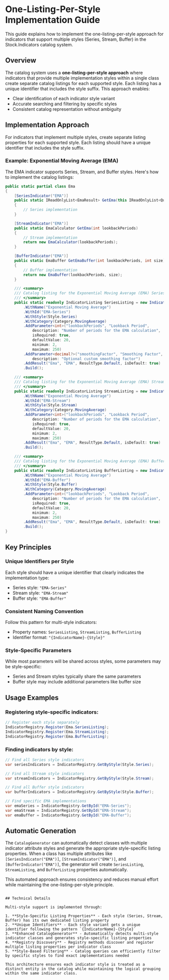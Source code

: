 # One-Listing-Per-Style Implementation Guide

This guide explains how to implement the one-listing-per-style approach for indicators that support multiple styles (Series, Stream, Buffer) in the Stock.Indicators catalog system.

## Overview

The catalog system uses a **one-listing-per-style approach** where indicators that provide multiple implementation styles within a single class create separate catalog listings for each supported style. Each listing has a unique identifier that includes the style suffix. This approach enables:

- Clear identification of each indicator style variant
- Accurate searching and filtering by specific styles
- Consistent catalog representation without ambiguity

## Implementation Approach

For indicators that implement multiple styles, create separate listing properties for each supported style. Each listing should have a unique identifier that includes the style suffix.

### Example: Exponential Moving Average (EMA)

The EMA indicator supports Series, Stream, and Buffer styles. Here's how to implement the catalog listings:

```csharp
public static partial class Ema
{
    [SeriesIndicator("EMA")]
    public static IReadOnlyList<EmaResult> GetEma(this IReadOnlyList<Quote> quotes, int lookbackPeriods, decimal? smoothingFactor = null)
    {
        // Series implementation
    }

    [StreamIndicator("EMA")]
    public static EmaCalculator GetEma(int lookbackPeriods)
    {
        // Stream implementation
        return new EmaCalculator(lookbackPeriods);
    }

    [BufferIndicator("EMA")]
    public static EmaBuffer GetEmaBuffer(int lookbackPeriods, int size)
    {
        // Buffer implementation
        return new EmaBuffer(lookbackPeriods, size);
    }

    /// <summary>
    /// Catalog listing for the Exponential Moving Average (EMA) Series indicator.
    /// </summary>
    public static readonly IndicatorListing SeriesListing = new IndicatorListingBuilder()
        .WithName("Exponential Moving Average")
        .WithId("EMA-Series")
        .WithStyle(Style.Series)
        .WithCategory(Category.MovingAverage)
        .AddParameter<int>("lookbackPeriods", "Lookback Period",
            description: "Number of periods for the EMA calculation",
            isRequired: true,
            defaultValue: 20,
            minimum: 2,
            maximum: 250)
        .AddParameter<decimal?>("smoothingFactor", "Smoothing Factor",
            description: "Optional custom smoothing factor")
        .AddResult("Ema", "EMA", ResultType.Default, isDefault: true)
        .Build();

    /// <summary>
    /// Catalog listing for the Exponential Moving Average (EMA) Stream indicator.
    /// </summary>
    public static readonly IndicatorListing StreamListing = new IndicatorListingBuilder()
        .WithName("Exponential Moving Average")
        .WithId("EMA-Stream")
        .WithStyle(Style.Stream)
        .WithCategory(Category.MovingAverage)
        .AddParameter<int>("lookbackPeriods", "Lookback Period",
            description: "Number of periods for the EMA calculation",
            isRequired: true,
            defaultValue: 20,
            minimum: 2,
            maximum: 250)
        .AddResult("Ema", "EMA", ResultType.Default, isDefault: true)
        .Build();

    /// <summary>
    /// Catalog listing for the Exponential Moving Average (EMA) Buffer indicator.
    /// </summary>
    public static readonly IndicatorListing BufferListing = new IndicatorListingBuilder()
        .WithName("Exponential Moving Average")
        .WithId("EMA-Buffer")
        .WithStyle(Style.Buffer)
        .WithCategory(Category.MovingAverage)
        .AddParameter<int>("lookbackPeriods", "Lookback Period",
            description: "Number of periods for the EMA calculation",
            isRequired: true,
            defaultValue: 20,
            minimum: 2,
            maximum: 250)
        .AddResult("Ema", "EMA", ResultType.Default, isDefault: true)
        .Build();
}
```

## Key Principles

### Unique Identifiers per Style

Each style should have a unique identifier that clearly indicates the implementation type:
- Series style: `"EMA-Series"`
- Stream style: `"EMA-Stream"` 
- Buffer style: `"EMA-Buffer"`

### Consistent Naming Convention

Follow this pattern for multi-style indicators:
- Property names: `SeriesListing`, `StreamListing`, `BufferListing`
- Identifier format: `"{IndicatorName}-{Style}"`

### Style-Specific Parameters

While most parameters will be shared across styles, some parameters may be style-specific:
- Series and Stream styles typically share the same parameters
- Buffer style may include additional parameters like buffer size

## Usage Examples

### Registering style-specific indicators:

```csharp
// Register each style separately
IndicatorRegistry.Register(Ema.SeriesListing);
IndicatorRegistry.Register(Ema.StreamListing);
IndicatorRegistry.Register(Ema.BufferListing);
```

### Finding indicators by style:

```csharp
// Find all Series style indicators
var seriesIndicators = IndicatorRegistry.GetByStyle(Style.Series);

// Find all Stream style indicators  
var streamIndicators = IndicatorRegistry.GetByStyle(Style.Stream);

// Find all Buffer style indicators
var bufferIndicators = IndicatorRegistry.GetByStyle(Style.Buffer);

// Find specific EMA implementations
var emaSeries = IndicatorRegistry.GetById("EMA-Series");
var emaStream = IndicatorRegistry.GetById("EMA-Stream");
var emaBuffer = IndicatorRegistry.GetById("EMA-Buffer");
```

## Automatic Generation

The `CatalogGenerator` can automatically detect classes with multiple indicator attribute styles and generate the appropriate style-specific listing properties. When a class has multiple attributes like `[SeriesIndicator("EMA")]`, `[StreamIndicator("EMA")]`, and `[BufferIndicator("EMA")]`, the generator will create `SeriesListing`, `StreamListing`, and `BufferListing` properties automatically.

This automated approach ensures consistency and reduces manual effort while maintaining the one-listing-per-style principle.
```

## Technical Details

Multi-style support is implemented through:

1. **Style-Specific Listing Properties** - Each style (Series, Stream, Buffer) has its own dedicated listing property
2. **Unique Identifiers** - Each style variant gets a unique identifier following the pattern `{IndicatorName}-{Style}`
3. **Enhanced CatalogGenerator** - Automatically detects multi-style indicator classes and generates style-specific listing properties
4. **Registry Discovery** - Registry methods discover and register multiple listing properties per indicator class
5. **Style-Based Filtering** - Catalog queries can efficiently filter by specific styles to find exact implementations needed

This architecture ensures each indicator style is treated as a distinct entity in the catalog while maintaining the logical grouping within the same indicator class.
